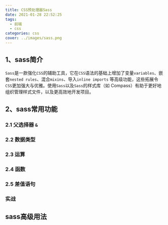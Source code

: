 ```yaml
---
title: CSS预处理器Sass
date: 2021-01-28 22:52:25
tags:
  - 前端
  - css
categories: css
cover: ../images/sass.png
---
```


## 1、sass简介
`Sass`是一款强化`CSS`的辅助工具，它在`CSS`语法的基础上增加了变量`variables`、嵌套`nested rules`、混合`mixins`、导入`inline imports` 等高级功能，这些拓展令`CSS`更加强大与优雅。使用`Sass`以及`Sass`的样式库（如 Compass）有助于更好地组织管理样式文件，以及更高效地开发项目。

## 2、sass常用功能
### 2.1 父选择器 `&`
### 2.2 数据类型
### 2.3 运算
### 2.4 函数
### 2.5 差值语句
### 实战

## sass高级用法